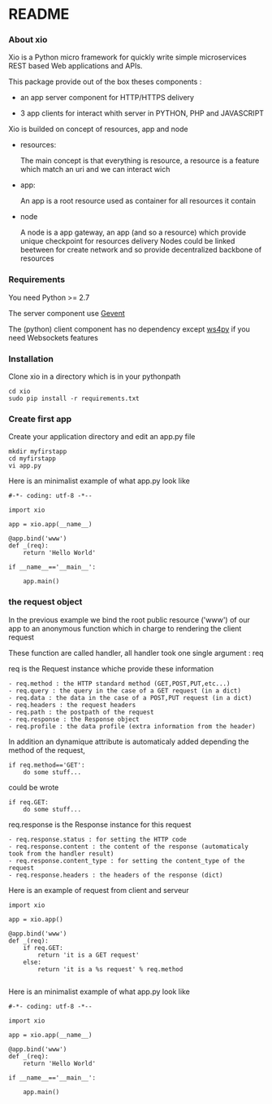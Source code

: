 # README #

### About xio

Xio is a Python micro framework for quickly write simple microservices REST based Web applications and APIs.

This package provide out of the box theses components :

- an app server component for HTTP/HTTPS delivery

- 3 app clients for interact whith server in PYTHON, PHP and JAVASCRIPT

Xio is builded on concept of resources, app and node

- resources:
    
    The main concept is that everything is resource, a resource is a feature which match an uri and we can interact wich 

- app:
    
    An app is a root resource used as container for all resources it contain

- node 

    A node is a app gateway, an app (and so a resource) which provide unique checkpoint for resources delivery
    Nodes could be linked beetween for create network and so provide decentralized backbone of resources 
    
    

### Requirements

You need Python >= 2.7

The server component use [Gevent ](https://pypi.python.org/pypi/gevent) 

The (python) client component has no dependency except [ws4py](https://pypi.python.org/pypi/ws4py/0.3.5) if you need Websockets features


### Installation

Clone xio in a directory which is in your pythonpath

```
cd xio
sudo pip install -r requirements.txt
```

### Create first app

Create your application directory and edit an app.py file

```
mkdir myfirstapp
cd myfirstapp
vi app.py
```

Here is an minimalist example of what app.py look like

```
#-*- coding: utf-8 -*--

import xio 

app = xio.app(__name__)

@app.bind('www')
def _(req):
    return 'Hello World'

if __name__=='__main__':

    app.main()
```


### the request object

In the previous example we bind the root public resource ('www') of our app to an anonymous function which in charge to rendering the client request

These function are called handler, all handler took one single argument : req 

req is the Request instance whiche provide these information

    - req.method : the HTTP standard method (GET,POST,PUT,etc...)
    - req.query : the query in the case of a GET request (in a dict)
    - req.data : the data in the case of a POST,PUT request (in a dict)
    - req.headers : the request headers
    - req.path : the postpath of the request
    - req.response : the Response object
    - req.profile : the data profile (extra information from the header)

In addition an dynamique attribute is automaticaly added depending the method of the request, 
```
if req.method=='GET':
    do some stuff...
``` 
could be wrote
```
if req.GET:
    do some stuff...
``` 
     

req.response is the Response instance for this request

    - req.response.status : for setting the HTTP code
    - req.response.content : the content of the response (automaticaly took from the handler result)
    - req.response.content_type : for setting the content_type of the request
    - req.response.headers : the headers of the response (dict)


Here is an example of request from client and serveur

```
import xio

app = xio.app()

@app.bind('www')
def _(req):
    if req.GET:
        return 'it is a GET request'
    else:
        return 'it is a %s request' % req.method


```

Here is an minimalist example of what app.py look like

```
#-*- coding: utf-8 -*--

import xio 

app = xio.app(__name__)

@app.bind('www')
def _(req):
    return 'Hello World'

if __name__=='__main__':

    app.main()
```


